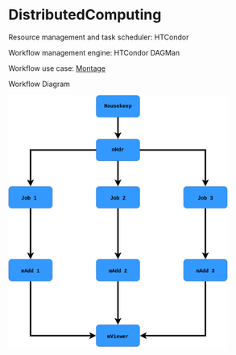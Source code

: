 # DistributedComputing

Resource management and task scheduler: HTCondor

Workflow management engine: HTCondor DAGMan

Workflow use case: [Montage](http://montage.ipac.caltech.edu/docs/montagescript.html)

Workflow Diagram

<img src="Workflow-Diagram.png" height="500">
